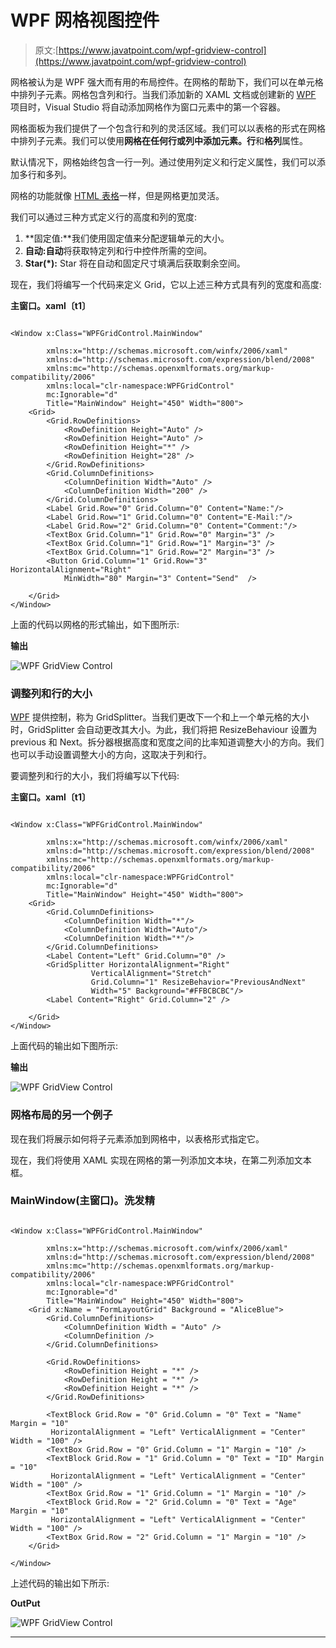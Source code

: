 # WPF 网格视图控件

> 原文:[https://www.javatpoint.com/wpf-gridview-control](https://www.javatpoint.com/wpf-gridview-control)

网格被认为是 WPF 强大而有用的布局控件。在网格的帮助下，我们可以在单元格中排列子元素。网格包含列和行。当我们添加新的 XAML 文档或创建新的 [WPF](https://www.javatpoint.com/wpf) 项目时，Visual Studio 将自动添加网格作为窗口元素中的第一个容器。

网格面板为我们提供了一个包含行和列的灵活区域。我们可以以表格的形式在网格中排列子元素。我们可以使用**网格在任何行或列中添加元素。行**和**格列**属性。

默认情况下，网格始终包含一行一列。通过使用列定义和行定义属性，我们可以添加多行和多列。

网格的功能就像 [HTML 表格](https://www.javatpoint.com/html-table)一样，但是网格更加灵活。

我们可以通过三种方式定义行的高度和列的宽度:

1.  **固定值:**我们使用固定值来分配逻辑单元的大小。
2.  **自动:自动**将获取特定列和行中控件所需的空间。
3.  **Star(*):** Star 将在自动和固定尺寸填满后获取剩余空间。

现在，我们将编写一个代码来定义 Grid，它以上述三种方式具有列的宽度和高度:

**主窗口。xaml〔t1〕**

```

<Window x:Class="WPFGridControl.MainWindow"

        xmlns:x="http://schemas.microsoft.com/winfx/2006/xaml"
        xmlns:d="http://schemas.microsoft.com/expression/blend/2008"
        xmlns:mc="http://schemas.openxmlformats.org/markup-compatibility/2006"
        xmlns:local="clr-namespace:WPFGridControl"
        mc:Ignorable="d"
        Title="MainWindow" Height="450" Width="800">
    <Grid>
        <Grid.RowDefinitions>
            <RowDefinition Height="Auto" />
            <RowDefinition Height="Auto" />
            <RowDefinition Height="*" />
            <RowDefinition Height="28" />
        </Grid.RowDefinitions>
        <Grid.ColumnDefinitions>
            <ColumnDefinition Width="Auto" />
            <ColumnDefinition Width="200" />
        </Grid.ColumnDefinitions>
        <Label Grid.Row="0" Grid.Column="0" Content="Name:"/>
        <Label Grid.Row="1" Grid.Column="0" Content="E-Mail:"/>
        <Label Grid.Row="2" Grid.Column="0" Content="Comment:"/>
        <TextBox Grid.Column="1" Grid.Row="0" Margin="3" />
        <TextBox Grid.Column="1" Grid.Row="1" Margin="3" />
        <TextBox Grid.Column="1" Grid.Row="2" Margin="3" />
        <Button Grid.Column="1" Grid.Row="3" HorizontalAlignment="Right" 
            MinWidth="80" Margin="3" Content="Send"  />

    </Grid>
</Window>

```

上面的代码以网格的形式输出，如下图所示:

**输出**

![WPF GridView Control](../Images/d5fb00ba91d64abfdf91aa82f9967f2b.png)

### 调整列和行的大小

[WPF](https://www.javatpoint.com/wpf-interview-questions) 提供控制，称为 GridSplitter。当我们更改下一个和上一个单元格的大小时，GridSplitter 会自动更改其大小。为此，我们将把 ResizeBehaviour 设置为 previous 和 Next。拆分器根据高度和宽度之间的比率知道调整大小的方向。我们也可以手动设置调整大小的方向，这取决于列和行。

要调整列和行的大小，我们将编写以下代码:

**主窗口。xaml〔t1〕**

```

<Window x:Class="WPFGridControl.MainWindow"

        xmlns:x="http://schemas.microsoft.com/winfx/2006/xaml"
        xmlns:d="http://schemas.microsoft.com/expression/blend/2008"
        xmlns:mc="http://schemas.openxmlformats.org/markup-compatibility/2006"
        xmlns:local="clr-namespace:WPFGridControl"
        mc:Ignorable="d"
        Title="MainWindow" Height="450" Width="800">
    <Grid>
        <Grid.ColumnDefinitions>
            <ColumnDefinition Width="*"/>
            <ColumnDefinition Width="Auto"/>
            <ColumnDefinition Width="*"/>
        </Grid.ColumnDefinitions>
        <Label Content="Left" Grid.Column="0" />
        <GridSplitter HorizontalAlignment="Right" 
                  VerticalAlignment="Stretch" 
                  Grid.Column="1" ResizeBehavior="PreviousAndNext"
                  Width="5" Background="#FFBCBCBC"/>
        <Label Content="Right" Grid.Column="2" />

    </Grid>
</Window>

```

上面代码的输出如下图所示:

**输出**

![WPF GridView Control](../Images/fbacd95132a7d509a9434d951e705f7a.png)

### 网格布局的另一个例子

现在我们将展示如何将子元素添加到网格中，以表格形式指定它。

现在，我们将使用 XAML 实现在网格的第一列添加文本块，在第二列添加文本框。

### MainWindow(主窗口)。洗发精

```

<Window x:Class="WPFGridControl.MainWindow"

        xmlns:x="http://schemas.microsoft.com/winfx/2006/xaml"
        xmlns:d="http://schemas.microsoft.com/expression/blend/2008"
        xmlns:mc="http://schemas.openxmlformats.org/markup-compatibility/2006"
        xmlns:local="clr-namespace:WPFGridControl"
        mc:Ignorable="d"
        Title="MainWindow" Height="450" Width="800">
    <Grid x:Name = "FormLayoutGrid" Background = "AliceBlue">
        <Grid.ColumnDefinitions>
            <ColumnDefinition Width = "Auto" />
            <ColumnDefinition />
        </Grid.ColumnDefinitions>

        <Grid.RowDefinitions>
            <RowDefinition Height = "*" />
            <RowDefinition Height = "*" />
            <RowDefinition Height = "*" />
        </Grid.RowDefinitions>

        <TextBlock Grid.Row = "0" Grid.Column = "0" Text = "Name" Margin = "10"  
         HorizontalAlignment = "Left" VerticalAlignment = "Center" Width = "100" />
        <TextBox Grid.Row = "0" Grid.Column = "1" Margin = "10" />
        <TextBlock Grid.Row = "1" Grid.Column = "0" Text = "ID" Margin = "10"  
         HorizontalAlignment = "Left" VerticalAlignment = "Center" Width = "100" />
        <TextBox Grid.Row = "1" Grid.Column = "1" Margin = "10" />
        <TextBlock Grid.Row = "2" Grid.Column = "0" Text = "Age" Margin = "10"  
         HorizontalAlignment = "Left" VerticalAlignment = "Center" Width = "100" />
        <TextBox Grid.Row = "2" Grid.Column = "1" Margin = "10" />
    </Grid>

</Window>

```

上述代码的输出如下所示:

**OutPut**

![WPF GridView Control](../Images/ea533c77ed69b9a54005aba3b68c68bb.png)

* * *